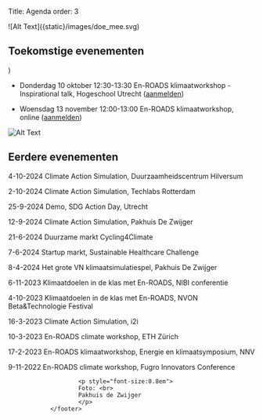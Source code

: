 Title: Agenda
order: 3

<side-block>
  <side-content>
    ![Alt Text]({static}/images/doe_mee.svg)
  </side-content>
</side-block>

## Toekomstige evenementen
)

* Donderdag 10 oktober 12:30-13:30 En-ROADS klimaatworkshop - Inspirational talk, Hogeschool Utrecht ([aanmelden](https://www.smartsustainablecities.nl/nieuws/agenda+coe/2893482.aspx?t=Inspirational-Talk-over-de-En-ROADS-Klimaatworkshop#tab=acceptedTab))

* Woensdag 13 november 12:00-13:00 En-ROADS klimaatworkshop, online ([aanmelden](https://lu.ma/kiw75bhi))

 ![Alt Text]({static}/images/PDZ_presentation_2.jpg)

## Eerdere evenementen

4-10-2024 Climate Action Simulation, Duurzaamheidscentrum Hilversum

2-10-2024 Climate Action Simulation, Techlabs Rotterdam

25-9-2024 Demo, SDG Action Day, Utrecht

12-9-2024 Climate Action Simulation, Pakhuis De Zwijger

21-6-2024 Duurzame markt Cycling4Climate

7-6-2024 Startup markt, Sustainable Healthcare Challenge

8-4-2024 Het grote VN klimaatsimulatiespel, Pakhuis De Zwijger

6-11-2023 Klimaatdoelen in de klas met En-ROADS, NIBI conferentie

4-10-2023 Klimaatdoelen in de klas met En-ROADS, NVON Beta&Technologie Festival

16-3-2023 Climate Action Simulation, i2i

10-3-2023 En-ROADS climate workshop, ETH Zürich

17-2-2023 En-ROADS klimaatworkshop, Energie en klimaatsymposium, NNV

9-11-2022 En-ROADS climate workshop, Fugro Innovators Conference

 <footer id="contentinfo" class="body">


                        <p style="font-size:0.8em">
                        Foto: <br>
                        Pakhuis de Zwijger
                        </p>
                </footer>
